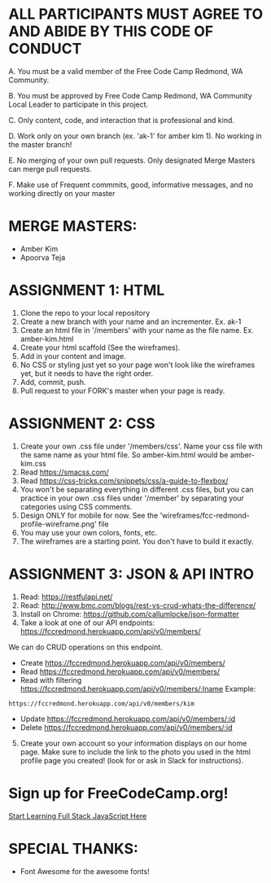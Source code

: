 # ALL PARTICIPANTS MUST AGREE TO AND ABIDE BY THIS CODE OF CONDUCT

A. You must be a valid member of the Free Code Camp Redmond, WA Community.

B. You must be approved by Free Code Camp Redmond, WA Community Local Leader to participate in this project.

C. Only content, code, and interaction that is professional and kind.

D. Work only on your own branch (ex. 'ak-1' for amber kim 1). No working in the master branch!

E. No merging of your own pull requests. Only designated Merge Masters can merge pull requests.

F. Make use of Frequent commmits, good, informative messages, and no working directly on your master

# MERGE MASTERS:
* Amber Kim
* Apoorva Teja


# ASSIGNMENT 1: HTML
1. Clone the repo to your local repository
2. Create a new branch with your name and an incrementer. Ex. ak-1
3. Create an html file in '/members' with your name as the file name. Ex. amber-kim.html
4. Create your html scaffold (See the wireframes).
5. Add in your content and image.
6. No CSS or styling just yet so your page won't look like the wireframes yet, but it needs to have the right order.
7. Add, commit, push.
8. Pull request to your FORK's master when your page is ready.

# ASSIGNMENT 2: CSS
1. Create your own .css file under '/members/css'. Name your css file with the same name as your html file. So amber-kim.html would be amber-kim.css
2. Read https://smacss.com/
3. Read https://css-tricks.com/snippets/css/a-guide-to-flexbox/
3. You won't be separating everything in different .css files, but you can practice in your own .css files under '/member' by separating your categories using CSS comments.
4. Design ONLY for mobile for now. See the 'wireframes/fcc-redmond-profile-wireframe.png' file
5. You may use your own colors, fonts, etc.
6. The wireframes are a starting point. You don't have to build it exactly.

# ASSIGNMENT 3: JSON & API INTRO
1. Read: https://restfulapi.net/
2. Read: http://www.bmc.com/blogs/rest-vs-crud-whats-the-difference/
3. Install on Chrome: https://github.com/callumlocke/json-formatter
4. Take a look at one of our API endpoints: https://fccredmond.herokuapp.com/api/v0/members/

We can do CRUD operations on this endpoint.
  * Create https://fccredmond.herokuapp.com/api/v0/members/
  * Read https://fccredmond.herokuapp.com/api/v0/members/
  * Read with filtering https://fccredmond.herokuapp.com/api/v0/members/:lname
  Example:
  ```
  https://fccredmond.herokuapp.com/api/v0/members/kim
  ```
  * Update https://fccredmond.herokuapp.com/api/v0/members/:id
  * Delete https://fccredmond.herokuapp.com/api/v0/members/:id

5. Create your own account so your information displays on our home page. Make sure to include the link to the photo you used in the html profile page you created! (look for or ask in Slack for instructions).

# Sign up for FreeCodeCamp.org!
[Start Learning Full Stack JavaScript Here](https://freecodecamp.org)

# SPECIAL THANKS:
* Font Awesome for the awesome fonts!
